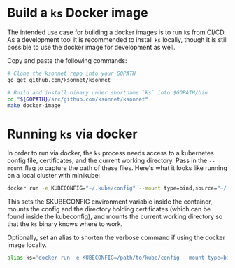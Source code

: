 # Build a `ks` Docker image

The intended use case for building a docker images is to run `ks` from CI/CD. As a development tool it is recommended to install `ks` locally, though it is still possible to use the docker image for development as well.

Copy and paste the following commands:
```bash
# Clone the ksonnet repo into your GOPATH
go get github.com/ksonnet/ksonnet

# Build and install binary under shortname `ks` into $GOPATH/bin
cd "${GOPATH}/src/github.com/ksonnet/ksonnet"
make docker-image
```

# Running `ks` via docker

In order to run via docker, the `ks` process needs access to a kubernetes config file, certificates, and the current working directory. Pass in the `--mount` flag to capture the path of these files. Here's what it looks like running on a local cluster with minikube:

```bash
docker run -e KUBECONFIG="~/.kube/config" --mount type=bind,source="~/.kube/config",target="~/.kube/config" --mount type=bind,source="~/.minikube",target="~/.minikube" --mount type=bind,source="$(pwd)",target="$(pwd)" -w "$(pwd)" ks --help
```

This sets the $KUBECONFIG environment variable inside the container, mounts the config and the directory holding certificates (which can be found inside the kubeconfig), and mounts the current working directory so that the `ks` binary knows where to work.

Optionally, set an alias to shorten the verbose command if using the docker image locally.

```bash
alias ks='docker run -e KUBECONFIG=/path/to/kube/config --mount type=bind,source=/path/to/kube/config,target=/path/to/kube/config --mount type=bind,source=/path/to/cert/dir,target=/path/to/cert/dir --mount type=bind,source="$(pwd)",target="$(pwd)" -w "$(pwd)" ks'
```
